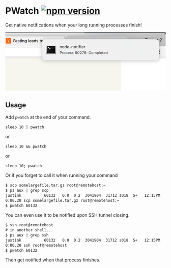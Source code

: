 # PWatch [![npm version](https://badge.fury.io/js/pwatch.svg)](https://badge.fury.io/js/pwatch)

Get native notifications when your long running processes finish!

![](assets/pwatchinaction.png)

## Usage

Add `pwatch` at the end of your command.

```
sleep 10 | pwatch
```
or

```
sleep 10 && pwatch
```
or 

```
sleep 10; pwatch
```

Or if you forget to call it when running your command

```
$ scp somelargefile.tar.gz root@remotehost:~
$ ps aux | grep scp
justink          60132   0.0  0.2  3041904  31712 s018  S+   12:15PM   0:00.20 scp somelargefile.tar.gz root@remotehost:~
$ pwatch 60132
```

You can even use it to be notified upon SSH tunnel closing.
```
$ ssh root@remotehost
# in another shell...
$ ps aux | grep ssh
justink          60132   0.0  0.2  3041904  31712 s018  S+   12:15PM   0:00.20 ssh root@remotehost
$ pwatch 60132
```

Then get notified when that process finishes.
